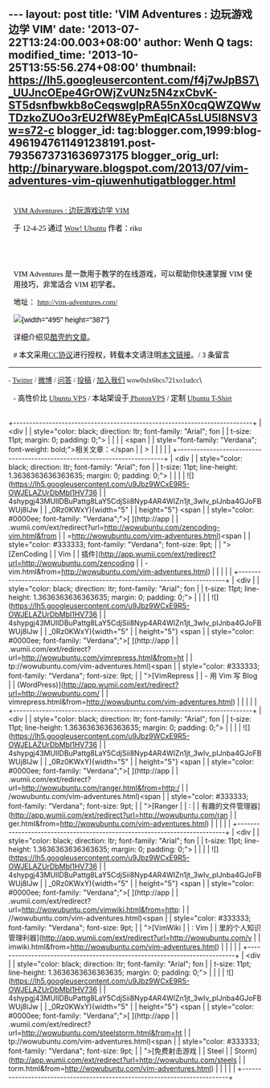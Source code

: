 --- layout: post title: 'VIM Adventures : 边玩游戏边学 VIM' date:
'2013-07-22T13:24:00.003+08:00' author: Wenh Q tags: modified\_time:
'2013-10-25T13:55:56.274+08:00' thumbnail:
https://lh5.googleusercontent.com/f4j7wJpBS7\_UUJncOEpe4GrOWjZvUNz5N4zxCbvK-ST5dsnfbwkb8oCeqswglpRA55nX0cqQWZQWwTDzkoZUOo3rEU2fW8EyPmEqICA5sLU5l8NSV3w=s72-c
blogger\_id:
tag:blogger.com,1999:blog-4961947611491238191.post-7935673731636973175
blogger\_orig\_url:
http://binaryware.blogspot.com/2013/07/vim-adventures-vim-qiuwenhutigatblogger.html
---
<div
style="color: black; direction: ltr; font-family: &quot;Arial&quot;; font-size: 11pt; margin-bottom: 0; margin-left: 7.5pt; margin-right: 7.5pt; margin-top: 0; padding: 0;">

<span
style="color: #0000ee; font-family: &quot;Verdana&quot;; text-decoration: underline;">[\
VIM Adventures : 边玩游戏边学
VIM](http://wowubuntu.com/vim-adventures.html)</span>

</div>

<div
style="color: black; direction: ltr; font-family: &quot;Arial&quot;; font-size: 11pt; margin-bottom: 0; margin-left: 7.5pt; margin-right: 7.5pt; margin-top: 0; padding-bottom: 8pt; padding-left: 0; padding-right: 0; padding-top: 0;">

<span style="font-family: &quot;Verdana&quot;;">于 12-4-25 通过
</span><span
style="color: #0000ee; font-family: &quot;Verdana&quot;; text-decoration: underline;">[Wow!
Ubuntu](http://wowubuntu.com/)</span><span
style="font-family: &quot;Verdana&quot;;"> 作者：riku</span>

</div>

<div
style="color: black; direction: ltr; font-family: &quot;Arial&quot;; font-size: 11pt; height: 11pt; margin-bottom: 0; margin-left: 7.5pt; margin-right: 7.5pt; margin-top: 0; padding: 0;">

<span style="font-family: &quot;Verdana&quot;;"></span>

</div>

<div
style="color: black; direction: ltr; font-family: &quot;Arial&quot;; font-size: 11pt; margin-bottom: 0; margin-left: 7.5pt; margin-right: 7.5pt; margin-top: 0; padding: 0;">

<span style="font-family: &quot;Verdana&quot;;">VIM Adventures
是一款用于教学的在线游戏，可以帮助你快速掌握 VIM 使用技巧，非常适合 VIM
初学者。</span>

</div>

<div
style="color: black; direction: ltr; font-family: &quot;Arial&quot;; font-size: 11pt; margin-bottom: 0; margin-left: 7.5pt; margin-right: 7.5pt; margin-top: 0; padding: 0;">

<span style="font-family: &quot;Verdana&quot;;">地址： </span><span
style="color: #0000ee; font-family: &quot;Verdana&quot;; text-decoration: underline;"><http://vim-adventures.com/></span>

</div>

<div
style="color: black; direction: ltr; font-family: &quot;Arial&quot;; font-size: 11pt; margin-bottom: 0; margin-left: 7.5pt; margin-right: 7.5pt; margin-top: 0; padding: 0;">

![](https://lh5.googleusercontent.com/f4j7wJpBS7_UUJncOEpe4GrOWjZvUNz5N4zxCbvK-ST5dsnfbwkb8oCeqswglpRA55nX0cqQWZQWwTDzkoZUOo3rEU2fW8EyPmEqICA5sLU5l8NSV3w){width="495"
height="387"}

</div>

<div
style="color: black; direction: ltr; font-family: &quot;Arial&quot;; font-size: 11pt; margin-bottom: 0; margin-left: 7.5pt; margin-right: 7.5pt; margin-top: 0; padding: 0;">

<span style="font-family: &quot;Verdana&quot;;">详细介绍见</span><span
style="color: #0000ee; font-family: &quot;Verdana&quot;; text-decoration: underline;">[酷壳的文章](http://coolshell.cn/articles/7166.html)</span><span
style="font-family: &quot;Verdana&quot;;">。</span>

</div>

<div
style="color: black; direction: ltr; font-family: &quot;Arial&quot;; font-size: 11pt; margin-bottom: 0; margin-left: 7.5pt; margin-right: 7.5pt; margin-top: 0; padding: 0;">

<span style="font-family: &quot;Verdana&quot;;">\# 本文采用</span><span
style="color: #0000ee; font-family: &quot;Verdana&quot;; text-decoration: underline;">[CC协议](http://creativecommons.org/licenses/by/2.5/cn/)</span><span
style="font-family: &quot;Verdana&quot;;">进行授权，转载本文请注明</span><span
style="color: #0000ee; font-family: &quot;Verdana&quot;; text-decoration: underline;">[本文链接](http://wowubuntu.com/vim-adventures.html)</span><span
style="font-family: &quot;Verdana&quot;;">。/ 3 条留言</span>

</div>

------------------------------------------------------------------------

<span style="font-family: &quot;Verdana&quot;;">- </span><span
style="color: #0000ee; font-family: &quot;Verdana&quot;; text-decoration: underline;">[Twitter](http://twitter.com/ubuntu_tips)</span><span
style="font-family: &quot;Verdana&quot;;"> / </span><span
style="color: #0000ee; font-family: &quot;Verdana&quot;; text-decoration: underline;">[微博](http://t.sina.com.cn/utips)</span><span
style="font-family: &quot;Verdana&quot;;"> / </span><span
style="color: #0000ee; font-family: &quot;Verdana&quot;; text-decoration: underline;">[问答](http://wowubuntu.com/ask)</span><span
style="font-family: &quot;Verdana&quot;;"> / </span><span
style="color: #0000ee; font-family: &quot;Verdana&quot;; text-decoration: underline;">[投稿](http://wowubuntu.com/submit)</span><span
style="font-family: &quot;Verdana&quot;;"> / </span><span
style="color: #0000ee; font-family: &quot;Verdana&quot;; text-decoration: underline;">[加入我们](http://wowubuntu.com/join)</span><span
style="font-family: &quot;Verdana&quot;;"> wow0slx6bcs721xo1udcc</span>\
<div
style="color: black; direction: ltr; font-family: &quot;Arial&quot;; font-size: 11pt; margin-bottom: 0; margin-left: 7.5pt; margin-right: 7.5pt; margin-top: 0; padding: 0;">

<span style="font-family: &quot;Verdana&quot;;">- 高性价比 </span><span
style="color: #0000ee; font-family: &quot;Verdana&quot;; text-decoration: underline;">[Ubuntu
VPS](http://wowubuntu.com/vps.html)</span><span
style="font-family: &quot;Verdana&quot;;"> / 本站架设于</span><span
style="color: #0000ee; font-family: &quot;Verdana&quot;; text-decoration: underline;">[ PhotonVPS](http://www.photonvps.com/billing/aff.php?aff=129)</span><span
style="font-family: &quot;Verdana&quot;;"> / 定制 </span><span
style="color: #0000ee; font-family: &quot;Verdana&quot;; text-decoration: underline;">[Ubuntu
T-Shirt](http://tto.me/kfstee)</span>

</div>

[](https://www.blogger.com/blogger.g?blogID=4961947611491238191#)[](https://www.blogger.com/blogger.g?blogID=4961947611491238191#)\
+--------------------------------------------------------------------------+
| <div                                                                     |
| style="color: black; direction: ltr; font-family: &quot;Arial&quot;; fon |
| t-size: 11pt; margin: 0; padding: 0;">                                   |
|                                                                          |
| <span                                                                    |
| style="font-family: &quot;Verdana&quot;; font-weight: bold;">相关文章：</span |
| >                                                                        |
|                                                                          |
| </div>                                                                   |
+--------------------------------------------------------------------------+
| <div                                                                     |
| style="color: black; direction: ltr; font-family: &quot;Arial&quot;; fon |
| t-size: 11pt; line-height: 1.3636363636363635; margin: 0; padding: 0;">  |
|                                                                          |
| ![](https://lh5.googleusercontent.com/u9Jbz9WCxE9R5-OWJELAZUrDbMbI1HV736 |
| 4shypgj43MUlIDBuPattg8LaY5CdjSii8Nyp4AR4WIZn1jt_3wIv_pIJnba4GJoFBWUj8lJw |
| _0Rz0KWxY){width="5"                                                     |
| height="5"}<span style="font-family: &quot;Verdana&quot;;"> </span><span |
| style="color: #0000ee; font-family: &quot;Verdana&quot;;">[ ](http://app |
| .wumii.com/ext/redirect?url=http://wowubuntu.com/zencoding-vim.html&from |
| =http://wowubuntu.com/vim-adventures.html)</span><span                   |
| style="color: #333333; font-family: &quot;Verdana&quot;; font-size: 9pt; |
| ">[ZenCoding                                                             |
| Vim                                                                      |
| 插件](http://app.wumii.com/ext/redirect?url=http://wowubuntu.com/zencoding |
| -vim.html&from=http://wowubuntu.com/vim-adventures.html)</span>          |
|                                                                          |
| </div>                                                                   |
+--------------------------------------------------------------------------+
| <div                                                                     |
| style="color: black; direction: ltr; font-family: &quot;Arial&quot;; fon |
| t-size: 11pt; line-height: 1.3636363636363635; margin: 0; padding: 0;">  |
|                                                                          |
| ![](https://lh5.googleusercontent.com/u9Jbz9WCxE9R5-OWJELAZUrDbMbI1HV736 |
| 4shypgj43MUlIDBuPattg8LaY5CdjSii8Nyp4AR4WIZn1jt_3wIv_pIJnba4GJoFBWUj8lJw |
| _0Rz0KWxY){width="5"                                                     |
| height="5"}<span style="font-family: &quot;Verdana&quot;;"> </span><span |
| style="color: #0000ee; font-family: &quot;Verdana&quot;;">[ ](http://app |
| .wumii.com/ext/redirect?url=http://wowubuntu.com/vimrepress.html&from=ht |
| tp://wowubuntu.com/vim-adventures.html)</span><span                      |
| style="color: #333333; font-family: &quot;Verdana&quot;; font-size: 9pt; |
| ">[VimRepress                                                            |
| - 用 Vim 写 Blog                                                         |
| (WordPress)](http://app.wumii.com/ext/redirect?url=http://wowubuntu.com/ |
| vimrepress.html&from=http://wowubuntu.com/vim-adventures.html)</span>    |
|                                                                          |
| </div>                                                                   |
+--------------------------------------------------------------------------+
| <div                                                                     |
| style="color: black; direction: ltr; font-family: &quot;Arial&quot;; fon |
| t-size: 11pt; line-height: 1.3636363636363635; margin: 0; padding: 0;">  |
|                                                                          |
| ![](https://lh5.googleusercontent.com/u9Jbz9WCxE9R5-OWJELAZUrDbMbI1HV736 |
| 4shypgj43MUlIDBuPattg8LaY5CdjSii8Nyp4AR4WIZn1jt_3wIv_pIJnba4GJoFBWUj8lJw |
| _0Rz0KWxY){width="5"                                                     |
| height="5"}<span style="font-family: &quot;Verdana&quot;;"> </span><span |
| style="color: #0000ee; font-family: &quot;Verdana&quot;;">[ ](http://app |
| .wumii.com/ext/redirect?url=http://wowubuntu.com/ranger.html&from=http:/ |
| /wowubuntu.com/vim-adventures.html)</span><span                          |
| style="color: #333333; font-family: &quot;Verdana&quot;; font-size: 9pt; |
| ">[Ranger                                                                |
| :                                                                        |
| 有趣的文件管理器](http://app.wumii.com/ext/redirect?url=http://wowubuntu.com/ran |
| ger.html&from=http://wowubuntu.com/vim-adventures.html)</span>           |
|                                                                          |
| </div>                                                                   |
+--------------------------------------------------------------------------+
| <div                                                                     |
| style="color: black; direction: ltr; font-family: &quot;Arial&quot;; fon |
| t-size: 11pt; line-height: 1.3636363636363635; margin: 0; padding: 0;">  |
|                                                                          |
| ![](https://lh5.googleusercontent.com/u9Jbz9WCxE9R5-OWJELAZUrDbMbI1HV736 |
| 4shypgj43MUlIDBuPattg8LaY5CdjSii8Nyp4AR4WIZn1jt_3wIv_pIJnba4GJoFBWUj8lJw |
| _0Rz0KWxY){width="5"                                                     |
| height="5"}<span style="font-family: &quot;Verdana&quot;;"> </span><span |
| style="color: #0000ee; font-family: &quot;Verdana&quot;;">[ ](http://app |
| .wumii.com/ext/redirect?url=http://wowubuntu.com/vimwiki.html&from=http: |
| //wowubuntu.com/vim-adventures.html)</span><span                         |
| style="color: #333333; font-family: &quot;Verdana&quot;; font-size: 9pt; |
| ">[VimWiki                                                               |
| : Vim                                                                    |
| 里的个人知识管理利器](http://app.wumii.com/ext/redirect?url=http://wowubuntu.com/v |
| imwiki.html&from=http://wowubuntu.com/vim-adventures.html)</span>        |
|                                                                          |
| </div>                                                                   |
+--------------------------------------------------------------------------+
| <div                                                                     |
| style="color: black; direction: ltr; font-family: &quot;Arial&quot;; fon |
| t-size: 11pt; line-height: 1.3636363636363635; margin: 0; padding: 0;">  |
|                                                                          |
| ![](https://lh5.googleusercontent.com/u9Jbz9WCxE9R5-OWJELAZUrDbMbI1HV736 |
| 4shypgj43MUlIDBuPattg8LaY5CdjSii8Nyp4AR4WIZn1jt_3wIv_pIJnba4GJoFBWUj8lJw |
| _0Rz0KWxY){width="5"                                                     |
| height="5"}<span style="font-family: &quot;Verdana&quot;;"> </span><span |
| style="color: #0000ee; font-family: &quot;Verdana&quot;;">[ ](http://app |
| .wumii.com/ext/redirect?url=http://wowubuntu.com/steelstorm.html&from=ht |
| tp://wowubuntu.com/vim-adventures.html)</span><span                      |
| style="color: #333333; font-family: &quot;Verdana&quot;; font-size: 9pt; |
| ">[免费射击游戏                                                          |
| Steel                                                                    |
| Storm](http://app.wumii.com/ext/redirect?url=http://wowubuntu.com/steels |
| torm.html&from=http://wowubuntu.com/vim-adventures.html)</span>          |
|                                                                          |
| </div>                                                                   |
+--------------------------------------------------------------------------+


